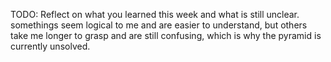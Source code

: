 TODO: Reflect on what you learned this week and what is still unclear.
somethings seem logical to me and are easier to understand, but others 
take me longer to grasp and are still confusing, which is why the pyramid
is currently unsolved.